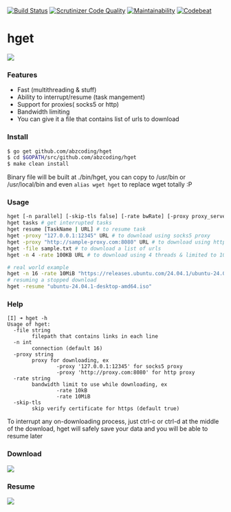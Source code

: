 [![Build Status](https://travis-ci.com/abzcoding/hget.svg?branch=master)](https://travis-ci.com/abzcoding/hget)
[![Scrutinizer Code Quality](https://scrutinizer-ci.com/g/abzcoding/hget/badges/quality-score.png?b=master)](https://scrutinizer-ci.com/g/abzcoding/hget/?branch=master)
[![Maintainability](https://api.codeclimate.com/v1/badges/936e2aacab5946478295/maintainability)](https://codeclimate.com/github/abzcoding/hget/maintainability)
[![Codebeat](https://codebeat.co/badges/ea357ae8-4d84-4599-bff7-cffc4f28fd67)](https://codebeat.co/projects/github-com-abzcoding-hget-master)

# hget
![](https://i.gyazo.com/641166ab79e196e35d1a0ef3f9befd80.png)

### Features
- Fast (multithreading & stuff)
- Ability to interrupt/resume (task mangement)
- Support for proxies( socks5 or http)
- Bandwidth limiting
- You can give it a file that contains list of urls to download

### Install

```bash
$ go get github.com/abzcoding/hget
$ cd $GOPATH/src/github.com/abzcoding/hget
$ make clean install
```

Binary file will be built at ./bin/hget, you can copy to /usr/bin or /usr/local/bin and even `alias wget hget` to replace wget totally :P

### Usage

```bash
hget [-n parallel] [-skip-tls false] [-rate bwRate] [-proxy proxy_server] [-file filename] [URL] # to download url, with n connections, and not skip tls certificate
hget tasks # get interrupted tasks
hget resume [TaskName | URL] # to resume task
hget -proxy "127.0.0.1:12345" URL # to download using socks5 proxy
hget -proxy "http://sample-proxy.com:8080" URL # to download using http proxy
hget -file sample.txt # to download a list of urls
hget -n 4 -rate 100KB URL # to download using 4 threads & limited to 100KB per second

# real world example
hget -n 16 -rate 10MiB "https://releases.ubuntu.com/24.04.1/ubuntu-24.04.1-desktop-amd64.iso"
# resuming a stopped download
hget -resume "ubuntu-24.04.1-desktop-amd64.iso"
```

### Help
```
[I] ➜ hget -h
Usage of hget:
  -file string
        filepath that contains links in each line
  -n int
        connection (default 16)
  -proxy string
        proxy for downloading, ex
                -proxy '127.0.0.1:12345' for socks5 proxy
                -proxy 'http://proxy.com:8080' for http proxy
  -rate string
        bandwidth limit to use while downloading, ex
                -rate 10kB
                -rate 10MiB
  -skip-tls
        skip verify certificate for https (default true)
```

To interrupt any on-downloading process, just ctrl-c or ctrl-d at the middle of the download, hget will safely save your data and you will be able to resume later

### Download
![](https://i.gyazo.com/89009c7f02fea8cb4cbf07ee5b75da0a.gif)

### Resume
![](https://i.gyazo.com/caa69808f6377421cb2976f323768dc4.gif)

